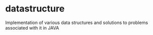 # datastructure
Implementation of various data structures and solutions to problems associated with it in JAVA
